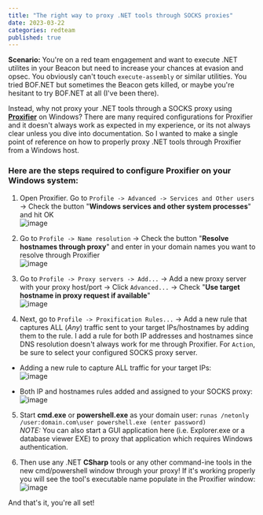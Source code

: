 ```yaml
---
title: "The right way to proxy .NET tools through SOCKS proxies"
date: 2023-03-22
categories: redteam
published: true
---
```


**Scenario:** You're on a red team engagement and want to execute .NET utilites in your Beacon but need to increase your chances at evasion and opsec. You obviously can't touch `execute-assembly` or similar utilities. You tried BOF.NET but sometimes the Beacon gets killed, or maybe you're hesitant to try BOF.NET at all (I've been there).
<br />

Instead, why not proxy your .NET tools through a SOCKS proxy using [**Proxifier**](https://www.proxifier.com/) on Windows? There are many required configurations for Proxifier and it doesn't always work as expected in my experience, or its not always clear unless you dive into documentation. So I wanted to make a single point of reference on how to properly proxy .NET tools through Proxifier from a Windows host.
<br />

### Here are the steps required to configure Proxifier on your Windows system:

1. Open Proxifier. Go to `Profile -> Advanced -> Services and Other users` -> Check the button "**Windows services and other system processes**" and hit OK<br />
![image](https://user-images.githubusercontent.com/35749735/227019477-bad48d68-ae1b-435f-a4a8-5ee62cc7e790.png)


2. Go to `Profile -> Name resolution` -> Check the button "**Resolve hostnames through proxy**" and enter in your domain names you want to resolve through Proxifier<br />
![image](https://user-images.githubusercontent.com/35749735/227020088-41443aca-d1ed-4d3f-aa7f-0c5ca1fc4207.png)


3. Go to `Profile -> Proxy servers -> Add...` -> Add a new proxy server with your proxy host/port -> Click `Advanced...` -> Check "**Use target hostname in proxy request if available**" <br />
![image](https://user-images.githubusercontent.com/35749735/227037705-756b007f-b6fe-4167-9dee-ef9092b32a67.png)


4. Next, go to `Profile -> Proxification Rules...` -> Add a new rule that captures ALL (_Any_) traffic sent to your target IPs/hostnames by adding them to the rule. I add a rule for both IP addresses and hostnames since DNS resolution doesn't always work for me through Proxifier. For `Action`, be sure to select your configured SOCKS proxy server.<br />

  * Adding a new rule to capture ALL traffic for your target IPs:<br />
  ![image](https://user-images.githubusercontent.com/35749735/227028886-4882b3cb-64cb-45e8-9e94-3e5230a62aa3.png)


  * Both IP and hostnames rules added and assigned to your SOCKS proxy:<br />
  ![image](https://user-images.githubusercontent.com/35749735/227028425-959ec1f2-723c-4209-b208-967129ef7dc4.png)


5. Start **cmd.exe** or **powershell.exe** as your domain user: `runas /netonly /user:domain.com\user powershell.exe (enter password)`<br />
_NOTE:_ You can also start a GUI application here (i.e. Explorer.exe or a database viewer EXE) to proxy that application which requires Windows authentication.<br />

6. Then use any .NET **CSharp** tools or any other command-ine tools in the new cmd/powershell window through your proxy! If it's working properly you will see the tool's executable name populate in the Proxifier window: <br />
![image](https://user-images.githubusercontent.com/35749735/227029817-af1c81d0-81c7-4195-8ed9-c3dbec91478c.png)


And that's it, you're all set!
